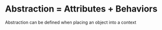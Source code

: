 # Abstraction = Attributes + Behaviors
Abstraction can be defined when placing an object into a context